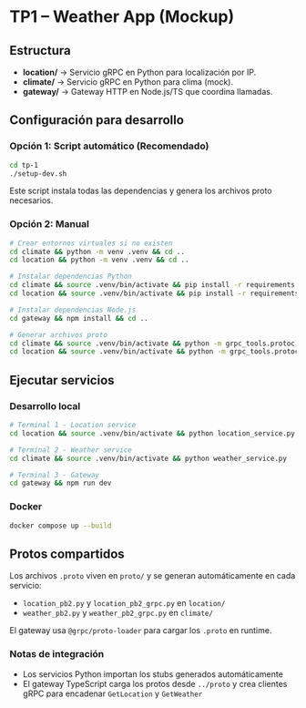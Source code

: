 # TP1 – Weather App (Mockup)

## Estructura
- **location/** → Servicio gRPC en Python para localización por IP.
- **climate/** → Servicio gRPC en Python para clima (mock).
- **gateway/** → Gateway HTTP en Node.js/TS que coordina llamadas.

## Configuración para desarrollo

### Opción 1: Script automático (Recomendado)
```bash
cd tp-1
./setup-dev.sh
```
Este script instala todas las dependencias y genera los archivos proto necesarios.

### Opción 2: Manual
```bash
# Crear entornos virtuales si no existen
cd climate && python -m venv .venv && cd ..
cd location && python -m venv .venv && cd ..

# Instalar dependencias Python
cd climate && source .venv/bin/activate && pip install -r requirements.txt && deactivate && cd ..
cd location && source .venv/bin/activate && pip install -r requirements.txt && deactivate && cd ..

# Instalar dependencias Node.js
cd gateway && npm install && cd ..

# Generar archivos proto
cd climate && source .venv/bin/activate && python -m grpc_tools.protoc -I../proto --python_out=. --grpc_python_out=. ../proto/weather.proto && deactivate && cd ..
cd location && source .venv/bin/activate && python -m grpc_tools.protoc -I../proto --python_out=. --grpc_python_out=. ../proto/location.proto && deactivate && cd ..
```

## Ejecutar servicios

### Desarrollo local
```bash
# Terminal 1 - Location service
cd location && source .venv/bin/activate && python location_service.py

# Terminal 2 - Weather service  
cd climate && source .venv/bin/activate && python weather_service.py

# Terminal 3 - Gateway
cd gateway && npm run dev
```

### Docker
```bash
docker compose up --build
```

## Protos compartidos

Los archivos `.proto` viven en `proto/` y se generan automáticamente en cada servicio:
- `location_pb2.py` y `location_pb2_grpc.py` en `location/`
- `weather_pb2.py` y `weather_pb2_grpc.py` en `climate/`

El gateway usa `@grpc/proto-loader` para cargar los `.proto` en runtime.

### Notas de integración
- Los servicios Python importan los stubs generados automáticamente
- El gateway TypeScript carga los protos desde `../proto` y crea clientes gRPC para encadenar `GetLocation` y `GetWeather`
